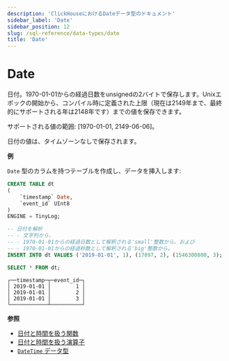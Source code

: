 ```yaml
---
description: 'ClickHouseにおけるDateデータ型のドキュメント'
sidebar_label: 'Date'
sidebar_position: 12
slug: /sql-reference/data-types/date
title: 'Date'
---
```



# Date

日付。1970-01-01からの経過日数をunsignedの2バイトで保存します。Unixエポックの開始から、コンパイル時に定義された上限（現在は2149年まで、最終的にサポートされる年は2148年です）までの値を保存できます。

サポートされる値の範囲: \[1970-01-01, 2149-06-06\]。

日付の値は、タイムゾーンなしで保存されます。

**例**

`Date` 型のカラムを持つテーブルを作成し、データを挿入します:

```sql
CREATE TABLE dt
(
    `timestamp` Date,
    `event_id` UInt8
)
ENGINE = TinyLog;
```

```sql
-- 日付を解析
-- - 文字列から、
-- - 1970-01-01からの経過日数として解釈される'small'整数から、および
-- - 1970-01-01からの経過秒数として解釈される'big'整数から。
INSERT INTO dt VALUES ('2019-01-01', 1), (17897, 2), (1546300800, 3);

SELECT * FROM dt;
```

```text
┌──timestamp─┬─event_id─┐
│ 2019-01-01 │        1 │
│ 2019-01-01 │        2 │
│ 2019-01-01 │        3 │
└────────────┴──────────┘
```

**参照**

- [日付と時間を扱う関数](../../sql-reference/functions/date-time-functions.md)
- [日付と時間を扱う演算子](../../sql-reference/operators#operators-for-working-with-dates-and-times)
- [`DateTime` データ型](../../sql-reference/data-types/datetime.md)
